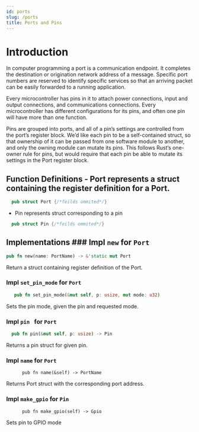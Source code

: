 ```yaml
---
id: ports
slug: /ports
title: Ports and Pins
---
```


# Introduction

In computer programming a port is a communication endpoint. It completes the
destination or origination network address of a message. Specific port numbers
are reserved to identify specific services so that an arriving packet can be
easily forwarded to a running application.

Every microcontroller has pins in it to attach power connections, input and
output connections, and communications connections. Every microcontroller has
different configurations for its pins, and often one pin will have more than one
function.

Pins are grouped into ports, and all of a pin’s settings are controlled from the
port’s register block. We’d like each pin to be a self-contained struct, so that
ownership of it can be passed from one software module to another, and only the
owning module can mutate its pins. This follows Rust’s one-owner rule for pins,
but would require that each pin be able to mutate its settings in the Port
register block.

## Function Definitions - Port represents a struct containing the register definition for a Port.

```rust
  pub struct Port {/*feilds ommited*/}
```

- Pin represents struct corresponding to a pin

```rust
  pub struct Pin {/*feilds ommited*/}
```

## Implementations ### Impl `new` for `Port`

```rust
pub fn new(name: PortName) -> &'static mut Port
```

Return a struct containing register definition of the Port.

### Impl `set_pin_mode` for `Port`

```rust
   pub fn set_pin_mode(&mut self, p: usize, mut mode: u32)
```

Sets the pin mode, given the pin and requested mode.

### Impl `pin ` for `Port`

```rust
  pub fn pin(&mut self, p: usize) -> Pin
```

Returns a pin struct for given pin.

### Impl `name` for `Port`

```
      pub fn name(&self) -> PortName
```

Returns Port struct with the corresponding port address.

### Impl `make_gpio` for `Pin`

```
      pub fn make_gpio(self) -> Gpio
```

Sets pin to GPIO mode
